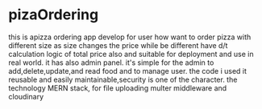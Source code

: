 # pizaOrdering
this is apizza ordering app develop for user how want to order pizza with different size as size changes the price while be different have d/t calculation logic of total price also and suitable for deployment and use in real world. it has also admin panel. it's simple for the admin to add,delete,update,and read food and to manage user.
the code i used it reusable and easily maintainable,security is one of the character.
the technology MERN stack,
for file uploading multer middleware and cloudinary

